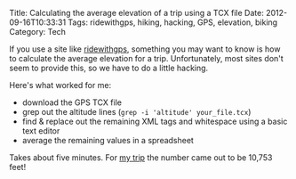 Title: Calculating the average elevation of a trip using a TCX file
Date: 2012-09-16T10:33:31
Tags: ridewithgps, hiking, hacking, GPS, elevation, biking
Category: Tech


If you use a site like [ridewithgps][1], something you may want to know is how to calculate the average elevation for a trip. Unfortunately, most sites don't seem to provide this, so we have to do a little hacking. 

Here's what worked for me:

 - download the GPS TCX file
 - grep out the altitude lines (`grep -i 'altitude' your_file.tcx`)
 - find & replace out the remaining XML tags and whitespace using a basic text editor
 - average the remaining values in a spreadsheet

Takes about five minutes. For [my trip][2] the number came out to be 10,753 feet!

[1]: http://ridewithgps.com
[2]: http://ridewithgps.com/routes/1701701
